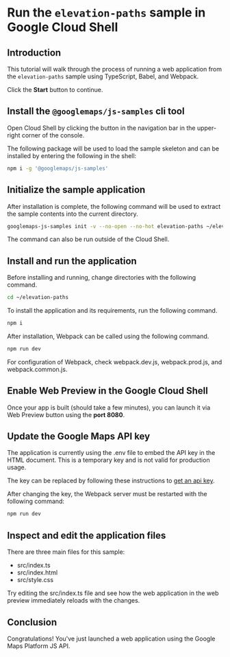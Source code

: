 # Run the `elevation-paths` sample in Google Cloud Shell

<walkthrough-tutorial-duration duration="10"/>

## Introduction

This tutorial will walk through the process of running a web application from
the `elevation-paths` sample using TypeScript, Babel, and Webpack.

Click the **Start** button to continue.

## Install the `@googlemaps/js-samples` cli tool

Open Cloud Shell by clicking the
<walkthrough-cloud-shell-icon></walkthrough-cloud-shell-icon> button in the
navigation bar in the upper-right corner of the console.

The following package will be used to load the sample skeleton and can be
installed by entering the following in the shell:

```bash
npm i -g '@googlemaps/js-samples'
```

## Initialize the sample application

After installation is complete, the following command will be used to extract
the sample contents into the current directory.

```bash
googlemaps-js-samples init -v --no-open --no-hot elevation-paths ~/elevation-paths
```

The command can also be run outside of the Cloud Shell.

## Install and run the application

Before installing and running, change directories with the following command.

```bash
cd ~/elevation-paths
```

To install the application and its requirements, run the following command.

```bash
npm i
```

After installation, Webpack can be called using the following command.

```bash
npm run dev
```

For configuration of Webpack, check
<walkthrough-editor-open-file filePath="elevation-paths/webpack.dev.js">webpack.dev.js</walkthrough-editor-open-file>,
<walkthrough-editor-open-file filePath="elevation-paths/webpack.prod.js">webpack.prod.js</walkthrough-editor-open-file>,
and
<walkthrough-editor-open-file filePath="elevation-paths/webpack.common.js">webpack.common.js</walkthrough-editor-open-file>.

## Enable Web Preview in the Google Cloud Shell

Once your app is built (should take a few minutes), you can launch it via
<walkthrough-spotlight-pointer target="cloudshell" spotlightId="devshell-web-preview-button">Web
Preview button</walkthrough-spotlight-pointer> using the **port 8080**.

## Update the Google Maps API key

The application is currently using the
<walkthrough-editor-open-file filePath="elevation-paths/.env">.env</walkthrough-editor-open-file>
file to embed the API key in the HTML document. This is a temporary key and is
not valid for production usage.

The key can be replaced by following these instructions to
[get an api key](https://developers.google.com/maps/documentation/javascript/get-api-key).

After changing the key, the Webpack server must be restarted with the following
command:

```bash
npm run dev
```

## Inspect and edit the application files

There are three main files for this sample:

*   <walkthrough-editor-open-file filePath="elevation-paths/src/index.ts">src/index.ts</walkthrough-editor-open-file>
*   <walkthrough-editor-open-file filePath="elevation-paths/src/index.html">src/index.html</walkthrough-editor-open-file>
*   <walkthrough-editor-open-file filePath="elevation-paths/src/style.css">src/style.css</walkthrough-editor-open-file>

Try editing the <walkthrough-editor-open-file filePath="elevation-paths/src/index.ts">src/index.ts</walkthrough-editor-open-file> file and see how the web application in the web preview immediately reloads with the changes.

## Conclusion

<walkthrough-conclusion-trophy></walkthrough-conclusion-trophy>

Congratulations! You've just launched a web application using the Google Maps
Platform JS API.
